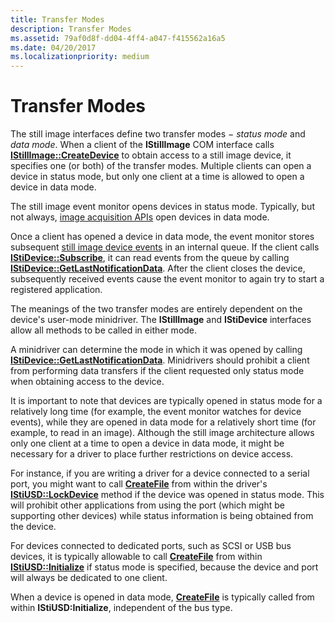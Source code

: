 ```yaml
---
title: Transfer Modes
description: Transfer Modes
ms.assetid: 79af0d8f-dd04-4ff4-a047-f415562a16a5
ms.date: 04/20/2017
ms.localizationpriority: medium
---
```


# Transfer Modes





The still image interfaces define two transfer modes − *status mode* and *data mode*. When a client of the **IStillImage** COM interface calls [**IStillImage::CreateDevice**](/previous-versions/windows/hardware/drivers/ff543778(v=vs.85)) to obtain access to a still image device, it specifies one (or both) of the transfer modes. Multiple clients can open a device in status mode, but only one client at a time is allowed to open a device in data mode.

The still image event monitor opens devices in status mode. Typically, but not always, [image acquisition APIs](creating-device-specific-components-for-image-acquisition-apis.md) open devices in data mode.

Once a client has opened a device in data mode, the event monitor stores subsequent [still image device events](still-image-device-events.md) in an internal queue. If the client calls [**IStiDevice::Subscribe**](/windows-hardware/drivers/ddi/sti/nf-sti-istidevice-subscribe), it can read events from the queue by calling [**IStiDevice::GetLastNotificationData**](/windows-hardware/drivers/ddi/sti/nf-sti-istidevice-getlastnotificationdata). After the client closes the device, subsequently received events cause the event monitor to again try to start a registered application.

The meanings of the two transfer modes are entirely dependent on the device's user-mode minidriver. The **IStillImage** and **IStiDevice** interfaces allow all methods to be called in either mode.

A minidriver can determine the mode in which it was opened by calling [**IStiDevice::GetLastNotificationData**](/windows-hardware/drivers/ddi/sti/nf-sti-istidevice-getlastnotificationdata). Minidrivers should prohibit a client from performing data transfers if the client requested only status mode when obtaining access to the device.

It is important to note that devices are typically opened in status mode for a relatively long time (for example, the event monitor watches for device events), while they are opened in data mode for a relatively short time (for example, to read in an image). Although the still image architecture allows only one client at a time to open a device in data mode, it might be necessary for a driver to place further restrictions on device access.

For instance, if you are writing a driver for a device connected to a serial port, you might want to call [**CreateFile**](/windows/desktop/api/fileapi/nf-fileapi-createfilea) from within the driver's [**IStiUSD::LockDevice**](/windows-hardware/drivers/ddi/stiusd/nf-stiusd-istiusd-lockdevice) method if the device was opened in status mode. This will prohibit other applications from using the port (which might be supporting other devices) while status information is being obtained from the device.

For devices connected to dedicated ports, such as SCSI or USB bus devices, it is typically allowable to call [**CreateFile**](/windows/desktop/api/fileapi/nf-fileapi-createfilea) from within [**IStiUSD::Initialize**](/windows-hardware/drivers/ddi/stiusd/nf-stiusd-istiusd-initialize) if status mode is specified, because the device and port will always be dedicated to one client.

When a device is opened in data mode, [**CreateFile**](/windows/desktop/api/fileapi/nf-fileapi-createfilea) is typically called from within **IStiUSD:Initialize**, independent of the bus type.

 

